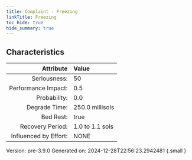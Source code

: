 ```yaml
---
title: Complaint - Freezing
linkTitle: Freezing
toc_hide: true
hide_summary: true
---
```


## Characteristics

| Attribute      | Value |
|--------:|:------|
|Seriousness:|50|
|Performance Impact:|0.5|
|Probability:|0.0|
|Degrade Time:|250.0 millisols|
|Bed Rest:|true|
|Recovery Period:|1.0 to 1.1 sols|
|Influenced by Effort:|NONE|
 

Version: pre-3.9.0 Generated on: 2024-12-28T22:56:23.2942481
{.small }